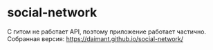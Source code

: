 # social-network

С гитом не работает API, поэтому приложение работает частично.
<br/>Собранная версия:
https://daimant.github.io/social-network/
